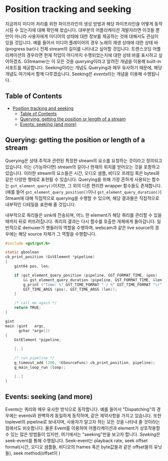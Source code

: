 # Position tracking and seeking

지금까지 미디어 처리를 위한 파이프라인의 생성 방법과 해당 파이프라인을 어떻게 동작시킬 수 있는지에 대해 확인해 왔습니다. 대부분의 어플리케이션 개발자라면 이것들 뿐만이 아니라 사용자에게 미디어의 상태에 대한 정보를 제공하는 것에 대해서도 관심이 있을 것입니다. 예를 들어서 미디어 플레이어의 경우 노래의 재생 상태에 대한 상태 바(progress bar)나 전체 stream의 길이를 나타내고 싶어할 것입니다. 트랜스코딩 어플리케이션의 경우라면 현재 작업이 어디까지 수행되었는지에 대한 상태 바를 표시하고 싶어하겠죠. GStreamer는 이 모든 것을 *querying*이라고 알려진 개념을 이용해 built-in 서포트를 제공합니다. Seeking이라는 개념도 Querying과 매우 유사하기 때문에, 해당 개념도 여기에서 함께 다루겠습니다. Seeking은 *events*라는 개념을 이용해 수행됩니다.

## Table of Contents

- [Position tracking and seeking](#position-tracking-and-seeking)
  - [Table of Contents](#table-of-contents)
  - [Querying: getting the position or length of a stream](#querying-getting-the-position-or-length-of-a-stream)
  - [Events: seeking (and more)](#events-seeking-and-more)

## Querying: getting the position or length of a stream

Querying은 상태 추적과 관련된 특정한 stream의 요소를 요청하는 것이라고 정의되고 있습니다. 이는 (가능하다면) stream의 길이나 현재의 위치를 얻어오는 것을 포함하고 있습니다. 이러한 stream의 요소들은 시간, 오디오 샘플, 비디오 프레임 혹은 bytes와 같은 다양한 형태로 표현될 수 있습니다. Querying을 위해 가장 흔하게 사용되는 함수는 `gst_element_query()`이지만, 그 외의 다른 편리한 wrapper 함수들도 존재합니다.(예를 들어 `gst_element_query_position()`이나 `gst_element_query_duration()`) Stream에 대해 직접적으로 querying을 수행할 수 있으며, 해당 결과물은 직접적으로 내부적인 디테일을 표현해 줄 것입니다.

내부적으로 쿼리들은 sink에 전송되며, 어느 한 element가 해당 쿼리를 관리할 수 있을 때까지 뒤로 퍼뜨려집니다. 쿼리의 결과는 다시 함수를 호출한 개체에게 돌아갑니다. 일반적으로 demuxer가 핸들러의 역할을 수행하며, webcam과 같은 live source의 경우에는 해당 source 자체가 그 역할을 수행합니다.

```c
#include <gst/gst.h>

static gboolean
cb_print_position (GstElement *pipeline)
{
    gint64 pos, len;

    if (gst_element_query_position (pipeline, GST_FORMAT_TIME, &pos)
        && gst_element_query_duration (pipeline, GST_FORMAT_TIME, &len)) {
        g_print ("Time: %" GST_TIME_FORMAT " / %" GST_TIME_FORMAT "\r",
        GST_TIME_ARGS (pos), GST_TIME_ARGS (len));
    }

    /* call me again */
    return TRUE;
}

gint
main (gint   argc,
      gchar *argv[])
{
    GstElement *pipeline;

    [..]

    /* run pipeline */
    g_timeout_add (200, (GSourceFunc) cb_print_position, pipeline);
    g_main_loop_run (loop);

    [..]
}
```

## Events: seeking (and more)

Events는 쿼리와 매우 유사한 방식으로 동작합니다. 예를 들어서 "Dispatching"의 경우에는 events와 완벽하게 동일하게 동작하며, 같은 제약사항을 가지고 있습니다. 또한 toplevel의 pipeline로 보내지며, 사용자가 알고자 하는 모든 것을 나타내 줄 것이라는 점에서도 비슷합니다. 물론 Event를 이용하여 어플리케이션과 element가 상호작용할 수 있는 많은 방법들이 있지만, 여기에서는 "seeking"만을 보고자 합니다. *Seeking*은 seek-event를 통해 수행됩니다. Seek-event는 playback rate, seek offset format(시간, 오디오 샘플들, 비디오의 frames 혹은 byte값들과 같은 offset들의 유닛들), seek method(offset이 )